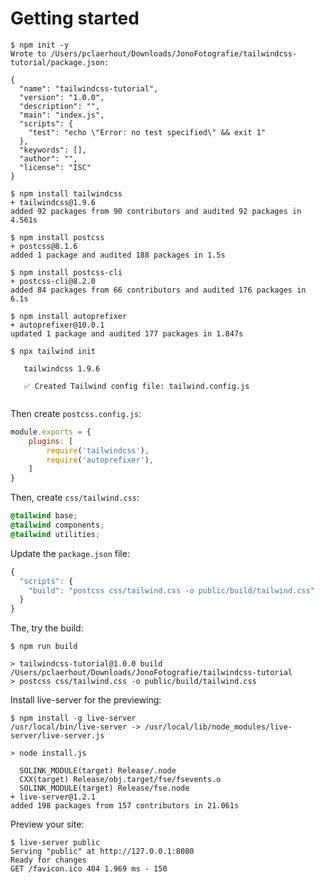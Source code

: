 # Getting started

```
$ npm init -y
Wrote to /Users/pclaerhout/Downloads/JonoFotografie/tailwindcss-tutorial/package.json:

{
  "name": "tailwindcss-tutorial",
  "version": "1.0.0",
  "description": "",
  "main": "index.js",
  "scripts": {
    "test": "echo \"Error: no test specified\" && exit 1"
  },
  "keywords": [],
  "author": "",
  "license": "ISC"
}
```

```
$ npm install tailwindcss
+ tailwindcss@1.9.6
added 92 packages from 90 contributors and audited 92 packages in 4.561s
```

```
$ npm install postcss
+ postcss@8.1.6
added 1 package and audited 188 packages in 1.5s
```

```
$ npm install postcss-cli
+ postcss-cli@8.2.0
added 84 packages from 66 contributors and audited 176 packages in 6.1s
```

```
$ npm install autoprefixer
+ autoprefixer@10.0.1
updated 1 package and audited 177 packages in 1.847s
```

```
$ npx tailwind init
  
   tailwindcss 1.9.6
  
   ✅ Created Tailwind config file: tailwind.config.js
  
```

Then create `postcss.config.js`:

```javascript
module.exports = {
    plugins: [
        require('tailwindcss'),
        require('autoprefixer'),
    ]
}
```

Then, create `css/tailwind.css`:

```css
@tailwind base;
@tailwind components;
@tailwind utilities;
```

Update the `package.json` file:

```javascript
{
  "scripts": {
    "build": "postcss css/tailwind.css -o public/build/tailwind.css"
  }
}
```

The, try the build:

```
$ npm run build

> tailwindcss-tutorial@1.0.0 build /Users/pclaerhout/Downloads/JonoFotografie/tailwindcss-tutorial
> postcss css/tailwind.css -o public/build/tailwind.css

```

Install live-server for the previewing:

```
$ npm install -g live-server
/usr/local/bin/live-server -> /usr/local/lib/node_modules/live-server/live-server.js

> node install.js

  SOLINK_MODULE(target) Release/.node
  CXX(target) Release/obj.target/fse/fsevents.o
  SOLINK_MODULE(target) Release/fse.node
+ live-server@1.2.1
added 198 packages from 157 contributors in 21.061s
```

Preview your site:

```
$ live-server public
Serving "public" at http://127.0.0.1:8080
Ready for changes
GET /favicon.ico 404 1.969 ms - 150
```
